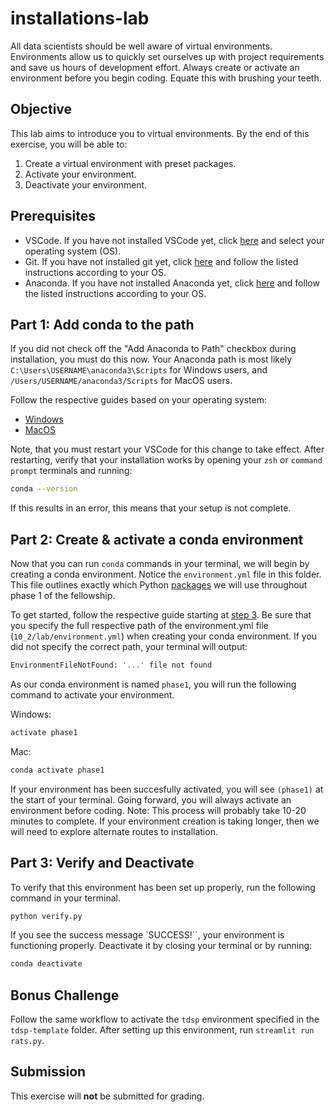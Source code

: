 # installations-lab

All data scientists should be well aware of virtual environments. Environments allow us to quickly set ourselves up with project requirements and save us hours of development effort. Always create or activate an environment before you begin coding. Equate this with brushing your teeth.

## Objective
This lab aims to introduce you to virtual environments. By the end of this exercise, you will be able to: 
1. Create a virtual environment with preset packages.
2. Activate your environment.
3. Deactivate your environment. 

## Prerequisites
* VSCode. If you have not installed VSCode yet, click [here](https://code.visualstudio.com/download) and select your operating system (OS).
* Git. If you have not installed git yet, click [here](https://git-scm.com/book/en/v2/Getting-Started-Installing-Git) and follow the listed instructions according to your OS.
* Anaconda. If you have not installed Anaconda yet, click [here](https://docs.anaconda.com/free/anaconda/install/index.html) and follow the listed instructions according to your OS.

## Part 1: Add conda to the path

If you did not check off the "Add Anaconda to Path" checkbox during installation, you must do this now. Your Anaconda path is most likely `C:\Users\USERNAME\anaconda3\Scripts` for Windows users, and `/Users/USERNAME/anaconda3/Scripts` for MacOS users. 

Follow the respective guides based on your operating system:

* [Windows](https://saturncloud.io/blog/setting-up-anaconda-path-environment-variable-in-windows-a-guide/)
* [MacOS](https://saturncloud.io/blog/adding-anaconda-to-your-path-a-guide-for-data-scientists/#:~:text=On%20macOS%20and%20Linux%3A%20Open,path%20to%20your%20Anaconda%20installation.)

Note, that you must restart your VSCode for this change to take effect. After restarting, verify that your installation works by opening your `zsh` or `command prompt` terminals and running:

```bash
conda --version
```

If this results in an error, this means that your setup is not complete.

## Part 2: Create & activate a conda environment

Now that you can run `conda` commands in your terminal, we will begin by creating a conda environment. Notice the `environment.yml` file in this folder. This file outlines exactly which Python [packages](https://www.geeksforgeeks.org/python-packages/) we will use throughout phase 1 of the fellowship. 

To get started, follow the respective guide starting at [step 3](https://saturncloud.io/blog/how-to-create-a-conda-environment-based-on-a-yaml-file-a-guide-for-data-scientists/#step-3-create-the-conda-environment). Be sure that you specify the full respective path of the environment.yml file (`10_2/lab/environment.yml`) when creating your conda environment. If you did not specify the correct path, your terminal will output:

```bash
EnvironmentFileNotFound: '...' file not found
```

As our conda environment is named `phase1`, you will run the following command to activate your environment.

Windows:
```bash
activate phase1
```

Mac:
```bash
conda activate phase1
```

If your environment has been succesfully activated, you will see `(phase1)` at the start of your terminal. Going forward, you will always activate an environment before coding. Note: This process will probably take 10-20 minutes to complete. If your environment creation is taking longer, then we will need to explore alternate routes to installation. 

## Part 3: Verify and Deactivate

To verify that this environment has been set up properly, run the following command in your terminal.

```bash
python verify.py
```

If you see the success message `SUCCESS!``, your environment is functioning properly. Deactivate it by closing your terminal or by running:

```bash
conda deactivate
```

## Bonus Challenge

Follow the same workflow to activate the `tdsp` environment specified in the `tdsp-template` folder. After setting up this environment, run `streamlit run rats.py`.

## Submission

This exercise will **not** be submitted for grading. 